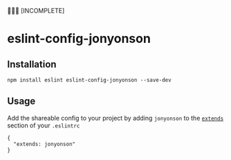 🔨🔨🔨 [INCOMPLETE]
# eslint-config-jonyonson

## Installation

```
npm install eslint eslint-config-jonyonson --save-dev
```

## Usage

Add the shareable config to your project by adding `jonyonson` to the [`extends`](http://eslint.org/docs/user-guide/configuring#extending-configuration-files) section of your `.eslintrc`

```
{
  "extends: jonyonson"
}
```
